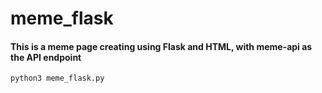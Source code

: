 # meme_flask

#### This is a meme page creating using Flask and HTML, with meme-api as the API endpoint
```
python3 meme_flask.py
```

